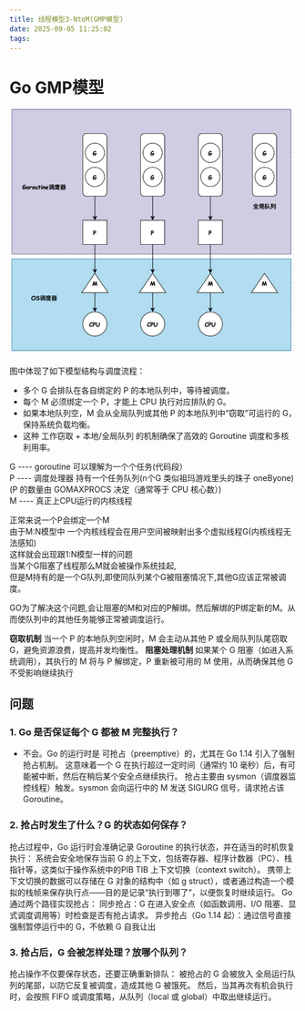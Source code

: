 ```yaml
---
title: 线程模型3-NtoM(GMP模型)
date: 2025-09-05 11:25:02
tags:
---
```


# Go GMP模型

<img src="https://github.com/RookieCuzz/cuzz-blog/blob/main/source/_posts/images/29.png?raw=true" alt="图" width="1200" />


图中体现了如下模型结构与调度流程：

- 多个 G 会排队在各自绑定的 P 的本地队列中，等待被调度。
- 每个 M 必须绑定一个 P，才能上 CPU 执行对应排队的 G。
- 如果本地队列空，M 会从全局队列或其他 P 的本地队列中“窃取”可运行的 G，保持系统负载均衡。
- 这种 工作窃取 + 本地/全局队列 的机制确保了高效的 Goroutine 调度和多核利用率。


G ---- goroutine  可以理解为一个个任务(代码段）                   
P ---- 调度处理器  持有一个任务队列(n个G 类似祖玛游戏里头的珠子 oneByone)(P 的数量由 GOMAXPROCS 决定（通常等于 CPU 核心数）)                    
M ----  真正上CPU运行的内核线程                 

正常来说一个P会绑定一个M         
由于M:N模型中  一个内核线程会在用户空间被映射出多个虚拟线程G(内核线程无法感知)    
这样就会出现跟1:N模型一样的问题    
当某个G阻塞了线程那么M就会被操作系统挂起,   
但是M持有的是一个G队列,即使同队列某个G被阻塞情况下,其他G应该正常被调度。

GO为了解决这个问题,会让阻塞的M和对应的P解绑。然后解绑的P绑定新的M。从而使队列中的其他任务能够正常被调度运行。

**窃取机制**
当一个 P 的本地队列空闲时，M 会主动从其他 P 或全局队列队尾窃取 G，避免资源浪费，提高并发均衡性。
**阻塞处理机制**
如果某个 G 阻塞（如进入系统调用），其执行的 M 将与 P 解绑定，P 重新被可用的 M 使用，从而确保其他 G 不受影响继续执行


## 问题
### 1. Go 是否保证每个 G 都被 M 完整执行？
- 不会。Go 的运行时是 可抢占（preemptive）的，尤其在 Go 1.14 引入了强制抢占机制。
  这意味着一个 G 在执行超过一定时间（通常约 10 毫秒）后，有可能被中断，然后在稍后某个安全点继续执行。
  抢占主要由 sysmon（调度器监控线程）触发。sysmon 会向运行中的 M 发送 SIGURG 信号，请求抢占该 Goroutine。
### 2. 抢占时发生了什么？G 的状态如何保存？
抢占过程中，Go 运行时会准确记录 Goroutine 的执行状态，并在适当的时机恢复执行：
系统会安全地保存当前 G 的上下文，包括寄存器、程序计数器（PC）、栈指针等，这类似于操作系统中的PIB TIB 上下文切换（context switch）。
携带上下文切换的数据可以存储在 G 对象的结构中（如 g struct），或者通过构造一个模拟的栈帧来保存执行点——目的是记录“执行到哪了”，以便恢复时继续运行。
Go 通过两个路径实现抢占：
同步抢占：G 在进入安全点（如函数调用、I/O 阻塞、显式调度调用等）时检查是否有抢占请求。
异步抢占（Go 1.14 起）：通过信号直接强制暂停运行中的 G，不依赖 G 自我让出

### 3. 抢占后，G 会被怎样处理？放哪个队列？
抢占操作不仅要保存状态，还要正确重新排队： 
被抢占的 G 会被放入 全局运行队列的尾部，以防它反复被调度，造成其他 G 被饿死。
然后，当其再次有机会执行时，会按照 FIFO 或调度策略，从队列（local 或 global）中取出继续运行。